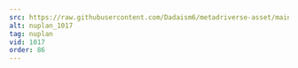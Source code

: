 ```yaml
---
src: https://raw.githubusercontent.com/Dadaism6/metadriverse-asset/main/script-nuplan-output-newcompressed/nuplan_1017.mp4
alt: nuplan_1017
tag: nuplan
vid: 1017
order: 86
---
```

